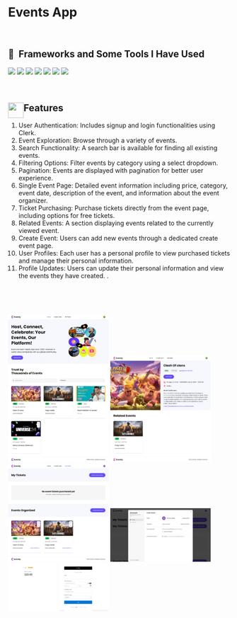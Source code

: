 # Events App
<br/>
<h2> 🚀 &nbsp;Frameworks and Some Tools I Have Used</h2>
<p align="left">
  <img src="https://img.shields.io/badge/Next-black?style=for-the-badge&logo=next.js&logoColor=white" />
<img src="https://img.shields.io/badge/react-%2320232a.svg?style=for-the-badge&logo=react&logoColor=%2361DAFB" />
<img src="https://img.shields.io/badge/MongoDB-%234ea94b.svg?style=for-the-badge&logo=mongodb&logoColor=white" />
  
  <img src="https://img.shields.io/badge/tailwindcss-%2338B2AC.svg?style=for-the-badge&logo=tailwind-css&logoColor=white" />
<img src="https://img.shields.io/badge/Visual%20Studio%20Code-0078d7.svg?style=for-the-badge&logo=visual-studio-code&logoColor=white" />
<img src="https://img.shields.io/badge/Postman-FF6C37?style=for-the-badge&logo=postman&logoColor=white" />
<img src="https://img.shields.io/badge/Stripe-626CD9?style=for-the-badge&logo=Stripe&logoColor=white" />



</p>

<br/>
<h2> <img align="left" width="35" height="35" src="https://github.com/Moemen12/Place_discovery_app/assets/99843903/11f72cdb-87ed-4d4b-89b6-1f94eb1f86ba" /> 
  Features</h2>
  
1. User Authentication: Includes signup and login functionalities using Clerk.
2. Event Exploration: Browse through a variety of events.
3. Search Functionality: A search bar is available for finding all existing events.
4. Filtering Options: Filter events by category using a select dropdown.
5. Pagination: Events are displayed with pagination for better user experience.
6. Single Event Page: Detailed event information including price, category, event date, description of the event, and information about the event organizer.
7. Ticket Purchasing: Purchase tickets directly from the event page, including options for free tickets.
8. Related Events: A section displaying events related to the currently viewed event.
9. Create Event: Users can add new events through a dedicated create event page.
10. User Profiles: Each user has a personal profile to view purchased tickets and manage their personal information.
11. Profile Updates: Users can update their personal information and view the events they have created.
.

  <br/> <br/> <br/>
<p float="left">
<img width="45%" src="https://github.com/Moemen12/Event_Platform/blob/main/project's%20images/image_1.png" />
<img width="45%" src="https://github.com/Moemen12/Event_Platform/blob/main/project's%20images/image_2.png" />
<img width="45%" src="https://github.com/Moemen12/Event_Platform/blob/main/project's%20images/image_3.png" />
<img width="45%" src="https://github.com/Moemen12/Event_Platform/blob/main/project's%20images/image_4.png" />
<img width="45%" src="https://github.com/Moemen12/Event_Platform/blob/main/project's%20images/image_5.png" />

</p>

